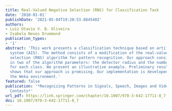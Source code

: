 ```yaml
---
title: Real-Valued Negative Selection (RNS) for Classification Task
date: '2010-01-01'
publishDate: '2021-05-04T19:20:53.884540Z'
authors:
- Luiz Otavio V. B. Oliveira
- Isabela Neves Drummond
publication_types:
- '1'
abstract: 'This work presents a classification technique based on artificial immune
  system (AIS). The method consists of a modification of the real-valued negative
  selection (RNS) algorithm for pattern recognition. Our approach considers a modification
  in two of the algorithm parameters: the detector radius and the number of detectors
  for each class. We present an illustrative example. Preliminary results obtained
  shows that our approach is promising. Our implementation is developed in Java using
  the Weka environment.'
featured: false
publication: '*Recognizing Patterns in Signals, Speech, Images and Videos: ICPR 2010
  Contests*'
url_pdf: https://link.springer.com/chapter/10.1007/978-3-642-17711-8_7
doi: 10.1007/978-3-642-17711-8_7
---
```


